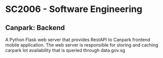 # SC2006 - Software Engineering 
## Canpark: Backend

A Python Flask web server that provides RestAPI to Canpark frontend mobile application. The web server is responsible for storing and caching carpark lot availability that is queried through data.gov.sg
